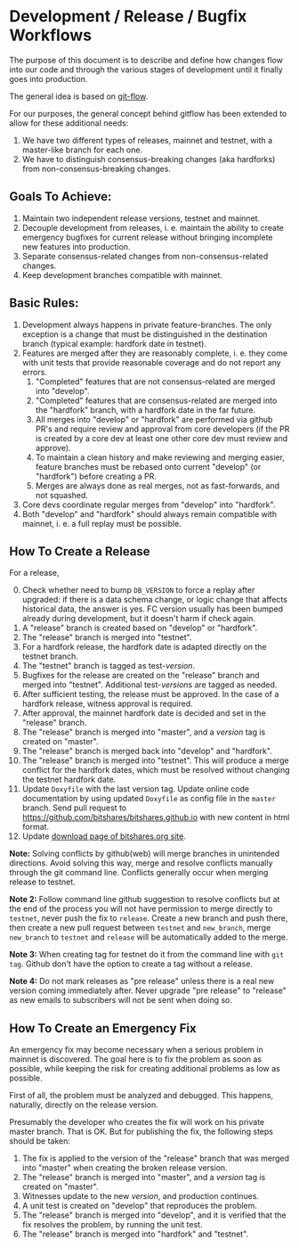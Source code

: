 # Development / Release / Bugfix Workflows

The purpose of this document is to describe and define how changes flow into our
code and through the various stages of development until it finally goes into
production.

The general idea is based on [git-flow](https://datasift.github.io/gitflow/IntroducingGitFlow.html).

For our purposes, the general concept behind gitflow has been extended to allow
for these additional needs:

1. We have two different types of releases, mainnet and testnet, with a master-like branch for each one.
2. We have to distinguish consensus-breaking changes (aka hardforks) from
   non-consensus-breaking changes.

## Goals To Achieve:

1. Maintain two independent release versions, testnet and mainnet.
2. Decouple development from releases, i. e. maintain the ability to create
   emergency bugfixes for current release without bringing incomplete new
   features into production.
3. Separate consensus-related changes from non-consensus-related changes.
4. Keep development branches compatible with mainnet.

## Basic Rules:

1. Development always happens in private feature-branches. The only exception is
   a change that must be distinguished in the destination branch (typical
   example: hardfork date in testnet).
2. Features are merged after they are reasonably complete, i. e. they come with
   unit tests that provide reasonable coverage and do not report any errors.
    1. "Completed" features that are not consensus-related are merged into
       "develop".
    2. "Completed" features that are consensus-related are merged into the
       "hardfork" branch, with a hardfork date in the far future.
    3. All merges into "develop" or "hardfork" are performed via github PR's and
       require review and approval from core developers (if the PR is created
       by a core dev at least one other core dev must review and approve).
    4. To maintain a clean history and make reviewing and merging easier,
       feature branches must be rebased onto current "develop" (or "hardfork")
       before creating a PR.
    5. Merges are always done as real merges, not as fast-forwards, and not
       squashed.
3. Core devs coordinate regular merges from "develop" into "hardfork".
4. Both "develop" and "hardfork" should always remain compatible with mainnet,
   i. e. a full replay must be possible.

## How To Create a Release


For a release,

0. Check whether need to bump `DB_VERSION` to force a replay after upgraded:
   if there is a data schema change, or logic change that affects historical
   data, the answer is yes.
   FC version usually has been bumped already during development, but it
   doesn't harm if check again.
1. A "release" branch is created based on "develop" or "hardfork".
2. The "release" branch is merged into "testnet".
3. For a hardfork release, the hardfork date is adapted directly on the
   testnet branch.
4. The "testnet" branch is tagged as test-<i>version</i>.
5. Bugfixes for the release are created on the "release" branch and merged into
   "testnet". Additional test-<i>version</i>s are tagged as needed.
6. After sufficient testing, the release must be approved. In the case of a
   hardfork release, witness approval is required.
7. After approval, the mainnet hardfork date is decided and set in the "release"
   branch.
8. The "release" branch is merged into "master", and a *version* tag is created
   on "master".
9. The "release" branch is merged back into "develop" and "hardfork".
10. The "release" branch is merged into "testnet". This will produce a merge
    conflict for the hardfork dates, which must be resolved without changing the
    testnet hardfork date.
11. Update `Doxyfile` with the last version tag. Update online code documentation by using updated `Doxyfile` as config file in the `master` branch. Send pull request to https://github.com/bitshares/bitshares.github.io with new content in html format.
12. Update [download page of bitshares.org site](https://github.com/bitshares/bitshares.github.io/blob/master/_includes/download.html).

**Note:** Solving conflicts by github(web) will merge branches in unintended directions. Avoid solving this way, merge and resolve conflicts manually through the git command line. Conflicts generally occur when merging release to testnet.

**Note 2:** Follow command line github suggestion to resolve conflicts but at the end of the process you will not have permission to merge directly to `testnet`, never push the fix to `release`. Create a new branch and push there, then create a new pull request between `testnet` and `new_branch`, merge `new_branch` to `testnet` and `release` will be automatically added to the merge.

**Note 3:** When creating tag for testnet do it from the command line with `git tag`. Github don't have the option to create a tag without a release.

**Note 4:** Do not mark releases as "pre release" unless there is a real new version coming immediately after. Never upgrade "pre release" to "release" as new emails to subscribers will not be sent when doing so.

## How To Create an Emergency Fix

An emergency fix may become necessary when a serious problem in mainnet is
discovered. The goal here is to fix the problem as soon as possible, while
keeping the risk for creating additional problems as low as possible.

First of all, the problem must be analyzed and debugged. This happens,
naturally, directly on the release version.

Presumably the developer who creates the fix will work on his private master
branch. That is OK. But for publishing the fix, the following steps should be
taken:

1. The fix is applied to the version of the "release" branch that was merged
   into "master" when creating the broken release version.
2. The "release" branch is merged into "master", and a *version* tag is created
   on "master".
3. Witnesses update to the new *version*, and production continues.
4. A unit test is created on "develop" that reproduces the problem.
5. The "release" branch is merged into "develop", and it is verified that the
   fix resolves the problem, by running the unit test.
6. The "release" branch is merged into "hardfork" and "testnet".
